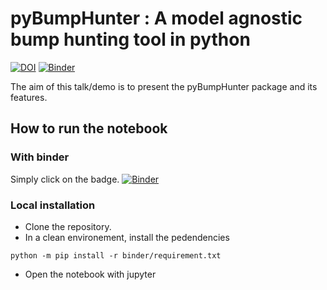 # pyBumpHunter : A model agnostic bump hunting tool in python

[![DOI](https://zenodo.org/badge/DOI/10.5281/zenodo.5078496.svg)](https://doi.org/10.5281/zenodo.5078496)
[![Binder](https://mybinder.org/badge_logo.svg)](https://mybinder.org/v2/zenodo/10.5281/zenodo.5078496/?filepath=talk.ipynb)

The aim of this talk/demo is to present the pyBumpHunter package and its features. 

## How to run the notebook

### With binder

Simply click on the badge.
[![Binder](https://mybinder.org/badge_logo.svg)](https://mybinder.org/v2/zenodo/10.5281/zenodo.5078496/?filepath=talk.ipynb)

### Local installation

* Clone the repository.
* In a clean environement, install the pedendencies
```console
python -m pip install -r binder/requirement.txt
```
* Open the notebook with jupyter

